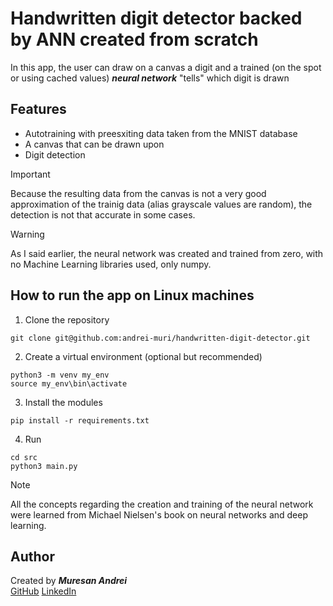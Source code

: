 # Handwritten digit detector backed by ANN created from scratch

In this app, the user can draw on a canvas a digit and a trained (on the spot or using cached values) ***neural network*** "tells" which digit is drawn

## Features
- Autotraining with preesxiting data taken from the MNIST database
- A canvas that can be drawn upon
- Digit detection

>[!IMPORTANT]
> Because the resulting data from the canvas is not a very good approximation of the trainig data (alias grayscale values are random), the detection is not that accurate in some cases.

>[!WARNING]
> As I said earlier, the neural network was created and trained from zero, with no Machine Learning libraries used, only numpy.

## How to run the app on Linux machines
1. Clone the repository
```
git clone git@github.com:andrei-muri/handwritten-digit-detector.git
```
2. Create a virtual environment (optional but recommended)
```
python3 -m venv my_env
source my_env\bin\activate
```
3. Install the modules
```
pip install -r requirements.txt
```
4. Run
```
cd src
python3 main.py
```

>[!NOTE]
> All the concepts regarding the creation and training of the neural network were learned from Michael Nielsen's book on neural networks and deep learning.

## Author
Created by ***Muresan Andrei***  
[GitHub](https://github.com/andrei-muri)
[LinkedIn](https://www.linkedin.com/in/andrei-muresan-muri/)
